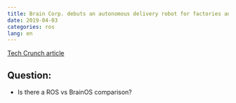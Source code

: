 ```yaml
---
title: Brain Corp. debuts an autonomous delivery robot for factories and retail
date: 2019-04-03
categories: ros
lang: en
---
```

[Tech Crunch article](https://techcrunch.com/2019/04/02/brain-corp-debuts-an-autonomous-delivery-robot-for-factories-and-retail/)

## Question:
* Is there a ROS vs BrainOS comparison?

